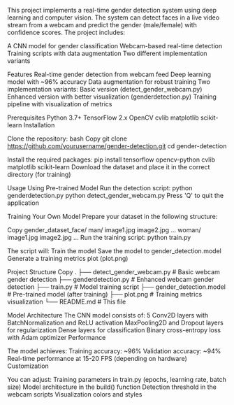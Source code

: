 This project implements a real-time gender detection system using deep learning and computer vision. The system can detect faces in a live video stream from a webcam and predict the gender (male/female) with confidence scores. The project includes:

A CNN model for gender classification
Webcam-based real-time detection
Training scripts with data augmentation
Two different implementation variants

Features
Real-time gender detection from webcam feed
Deep learning model with ~96% accuracy
Data augmentation for robust training
Two implementation variants:
Basic version (detect_gender_webcam.py)
Enhanced version with better visualization (genderdetection.py)
Training pipeline with visualization of metrics

Prerequisites
Python 3.7+
TensorFlow 2.x
OpenCV
cvlib
matplotlib
scikit-learn
Installation

Clone the repository:
bash
Copy
git clone https://github.com/yourusername/gender-detection.git
cd gender-detection

Install the required packages:
pip install tensorflow opencv-python cvlib matplotlib scikit-learn
Download the dataset and place it in the correct directory (for training)

Usage
Using Pre-trained Model
Run the detection script:
python genderdetection.py
python detect_gender_webcam.py
Press 'Q' to quit the application

Training Your Own Model
Prepare your dataset in the following structure:

Copy
gender_dataset_face/
    man/
        image1.jpg
        image2.jpg
        ...
    woman/
        image1.jpg
        image2.jpg
        ...
Run the training script:
python train.py

The script will:
Train the model
Save the model to gender_detection.model
Generate a training metrics plot (plot.png)

Project Structure
Copy
.
├── detect_gender_webcam.py   # Basic webcam gender detection
├── genderdetection.py        # Enhanced webcam gender detection
├── train.py                 # Model training script
├── gender_detection.model    # Pre-trained model (after training)
├── plot.png                  # Training metrics visualization
└── README.md                 # This file


Model Architecture
The CNN model consists of:
5 Conv2D layers with BatchNormalization and ReLU activation
MaxPooling2D and Dropout layers for regularization
Dense layers for classification
Binary cross-entropy loss with Adam optimizer
Performance

The model achieves:
Training accuracy: ~96%
Validation accuracy: ~94%
Real-time performance at 15-20 FPS (depending on hardware)
Customization

You can adjust:
Training parameters in train.py (epochs, learning rate, batch size)
Model architecture in the build() function
Detection threshold in the webcam scripts
Visualization colors and styles

